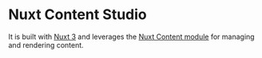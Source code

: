 # Nuxt Content Studio

It is built with [Nuxt 3](https://nuxt.com/) and leverages the [Nuxt Content module](https://content.nuxtjs.org/) for managing and rendering content.